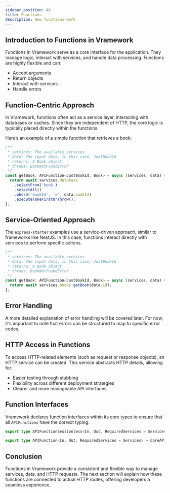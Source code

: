```yaml
---
sidebar_position: 40
title: Functions  
description: How functions work  
---
```


## Introduction to Functions in Vramework

Functions in Vramework serve as a core interface for the application. They manage logic, interact with services, and handle data processing. Functions are highly flexible and can:

- Accept arguments
- Return objects
- Interact with services
- Handle errors

## Function-Centric Approach

In Vramework, functions often act as a service layer, interacting with databases or caches. Since they are independent of HTTP, the core logic is typically placed directly within the functions.

Here’s an example of a simple function that retrieves a book:

```typescript
/**
 * services: The available services
 * data: The input data, in this case, JustBookId
 * returns: A Book object
 * throws: BookNotFoundError
 */
const getBook: APIFunction<JustBookId, Book> = async (services, data) => {
  return await services.database
    .selectFrom('book')
    .selectAll()
    .where('bookId', '=', data.bookId)
    .executeTakeFirstOrThrow();
};
```

## Service-Oriented Approach

The `express-starter` examples use a service-driven approach, similar to frameworks like NestJS. In this case, functions interact directly with services to perform specific actions.

```typescript
/**
 * services: The available services
 * data: The input data, in this case, JustBookId
 * returns: A Book object
 * throws: BookNotFoundError
 */
const getBook: APIFunction<JustBookId, Book> = async (services, data) => {
  return await services.books.getBook(data.id);
};
```

## Error Handling

A more detailed explanation of error handling will be covered later. For now, it's important to note that errors can be structured to map to specific error codes.

## HTTP Access in Functions

To access HTTP-related elements (such as request or response objects), an HTTP service can be created. This service abstracts HTTP details, allowing for:

- Easier testing through stubbing
- Flexibility across different deployment strategies
- Clearer and more manageable API interfaces

## Function Interfaces

Vramework declares function interfaces within its core types to ensure that all `APIFunctions` have the correct typing.

```typescript title="vramework-types"
export type APIFunctionSessionless<In, Out, RequiredServices = Services> = CoreAPIFunction<In, Out, RequiredServices, UserSession>

export type APIFunction<In, Out, RequiredServices = Services> = CoreAPIFunction<In, Out, RequiredServices, UserSession>
```

## Conclusion

Functions in Vramework provide a consistent and flexible way to manage services, data, and HTTP requests. The next section will explain how these functions are connected to actual HTTP routes, offering developers a seamless experience.